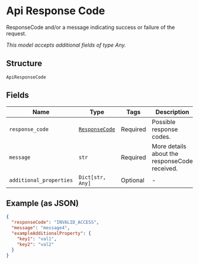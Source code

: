 
# Api Response Code

ResponseCode and/or a message indicating success or failure of the request.

*This model accepts additional fields of type Any.*

## Structure

`ApiResponseCode`

## Fields

| Name | Type | Tags | Description |
|  --- | --- | --- | --- |
| `response_code` | [`ResponseCode`](../../doc/models/response-code.md) | Required | Possible response codes. |
| `message` | `str` | Required | More details about the responseCode received. |
| `additional_properties` | `Dict[str, Any]` | Optional | - |

## Example (as JSON)

```json
{
  "responseCode": "INVALID_ACCESS",
  "message": "message4",
  "exampleAdditionalProperty": {
    "key1": "val1",
    "key2": "val2"
  }
}
```


